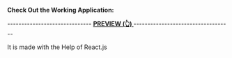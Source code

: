**Check Out the Working Application:**

------------------------------ **[ PREVIEW (👆) ](https://keeperfrontend2.onrender.com/)**----------------------------------- 

It is made with the Help of React.js
